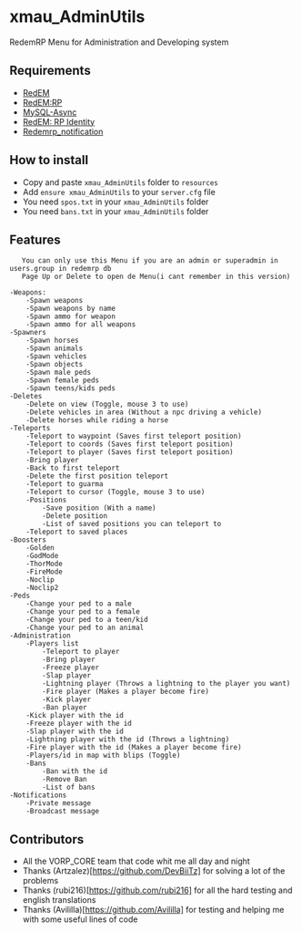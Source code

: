 # xmau_AdminUtils
RedemRP Menu for Administration and Developing system

## Requirements
- [RedEM](https://github.com/kanersps/redem)
- [RedEM:RP](https://github.com/RedEM-RP/redem_roleplay)
- [MySQL-Async](https://github.com/amakuu/mysql-async-temporary)
- [RedEM: RP Identity](https://github.com/RedEM-RP/redemrp_identity)
- [Redemrp_notification](https://github.com/Ktos93/redemrp_notification)

## How to install

* Copy and paste ```xmau_AdminUtils``` folder to ```resources```
* Add ```ensure xmau_AdminUtils``` to your ```server.cfg``` file
* You need ```spos.txt``` in your ```xmau_AdminUtils``` folder
* You need ```bans.txt``` in your ```xmau_AdminUtils``` folder

## Features
    
       You can only use this Menu if you are an admin or superadmin in users.group in redemrp db
       Page Up or Delete to open de Menu(i cant remember in this version)
    
    -Weapons:
        -Spawn weapons
        -Spawn weapons by name
        -Spawn ammo for weapon
        -Spawn ammo for all weapons
    -Spawners
        -Spawn horses
        -Spawn animals
        -Spawn vehicles
        -Spawn objects
        -Spawn male peds
        -Spawn female peds
        -Spawn teens/kids peds
    -Deletes
        -Delete on view (Toggle, mouse 3 to use)
        -Delete vehicles in area (Without a npc driving a vehicle)
        -Delete horses while riding a horse
    -Teleports
        -Teleport to waypoint (Saves first teleport position)
        -Teleport to coords (Saves first teleport position)
        -Teleport to player (Saves first teleport position)
        -Bring player
        -Back to first teleport
        -Delete the first position teleport
        -Teleport to guarma
        -Teleport to cursor (Toggle, mouse 3 to use)
        -Positions
            -Save position (With a name)
            -Delete position
            -List of saved positions you can teleport to
        -Teleport to saved places
    -Boosters
        -Golden
        -GodMode
        -ThorMode
        -FireMode
        -Noclip
        -Noclip2
    -Peds
        -Change your ped to a male
        -Change your ped to a female
        -Change your ped to a teen/kid
        -Change your ped to an animal
    -Administration
        -Players list
            -Teleport to player
            -Bring player
            -Freeze player
            -Slap player
            -Lightning player (Throws a lightning to the player you want)
            -Fire player (Makes a player become fire)
            -Kick player
            -Ban player
        -Kick player with the id
        -Freeze player with the id
        -Slap player with the id
        -Lightning player with the id (Throws a lightning)
        -Fire player with the id (Makes a player become fire)
        -Players/id in map with blips (Toggle)
        -Bans
            -Ban with the id
            -Remove Ban
            -List of bans
    -Notifications
        -Private message
        -Broadcast message

## Contributors
- All the VORP_CORE team that code whit me all day and night
- Thanks (Artzalez)[https://github.com/DevBiiTz] for solving a lot of the problems
- Thanks (rubi216)[https://github.com/rubi216] for all the hard testing and english translations
- Thanks (Avililla)[https://github.com/Avililla] for testing and helping me with some useful lines of code
 







